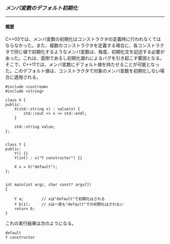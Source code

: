 ### *メンバ変数のデフォルト初期化*
---
#### 概要
C++03では、メンバ変数の初期化はコンストラクタの定義時に行われなくてはならなかった。また、複数のコンストラクタを定義する場合に、各コンストラクタで同じ値で初期化するようなメンバ変数は、毎度、初期化文を記述する必要があった。これは、面倒であるし初期化漏れによるバグを引き起こす要因となる。
そこで、C++11では、メンバ変数にデフォルト値を持たせることが可能となった。このデフォルト値は、コンストラクタで対象のメンバ変数を初期化しない場合に適用される。

```
#include <iostream>
#include <string>

class X {
public:
    X(std::string x) : value(x) {
        std::cout << x << std::endl;
    }

    std::string value;
};


class Y {
public:
    Y() {}
    Y(int) : x("Y constructor") {}

    X x = X("default");
};


int main(int argc, char const* argv[])
{

    Y a;        // xは"default"で初期化はされる
    Y b(1);     // xは一度も"default"での初期化はされない
    return 0;
}

```
これの実行結果は次のようになる。

```
default
Y constructor
```


